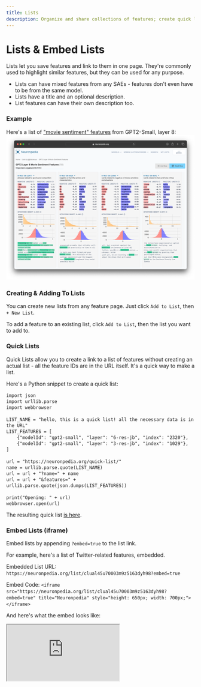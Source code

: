 ```yaml
---
title: Lists
description: Organize and share collections of features; create quick lists and embed them
---
```


# Lists & Embed Lists

Lists let you save features and link to them in one page. They're commonly used to highlight similar features, but they can be used for any purpose.

- Lists can have mixed features from any SAEs - features don't even have to be from the same model.
- Lists have a title and an optional description.
- List features can have their own description too.

### Example

Here's a list of ["movie sentiment" features](https://www.neuronpedia.org/list/clt3c1c200001298tvcoquyt7) from GPT2-Small, layer 8:
![Screenshot of a list on Neuronpedia](https://github.com/AaronBergman/docs/blob/main/images/lists.png)

### Creating & Adding To Lists

You can create new lists from any feature page. Just click `Add to List`, then `+ New List`.

To add a feature to an existing list, click `Add to List`, then the list you want to add to.

### Quick Lists

Quick Lists allow you to create a link to a list of features without creating an actual list - all the feature IDs are in the URL itself. It's a quick way to make a list.

Here's a Python snippet to create a quick list:

```
import json
import urllib.parse
import webbrowser

LIST_NAME = "hello, this is a quick list! all the necessary data is in the URL"
LIST_FEATURES = [
    {"modelId": "gpt2-small", "layer": "6-res-jb", "index": "2320"},
    {"modelId": "gpt2-small", "layer": "3-res-jb", "index": "1029"},
]

url = "https://neuronpedia.org/quick-list/"
name = urllib.parse.quote(LIST_NAME)
url = url + "?name=" + name
url = url + "&features=" + urllib.parse.quote(json.dumps(LIST_FEATURES))

print("Opening: " + url)
webbrowser.open(url)
```

The resulting quick list [is here](https://www.neuronpedia.org/quick-list?name=hello%2C%20this%20is%20a%20quick%20list!%20all%20the%20necessary%20data%20is%20in%20the%20URL&features=%5B%7B%22modelId%22%3A%20%22gpt2-small%22%2C%20%22layer%22%3A%20%226-res-jb%22%2C%20%22index%22%3A%20%222320%22%7D%2C%20%7B%22modelId%22%3A%20%22gpt2-small%22%2C%20%22layer%22%3A%20%223-res-jb%22%2C%20%22index%22%3A%20%221029%22%7D%5D).

### Embed Lists (iframe)

Embed lists by appending `?embed=true` to the list link.

For example, here's a list of Twitter-related features, embedded.

Embedded List URL: `https://neuronpedia.org/list/clual45u70003m9z5163dyh98?embed=true`

Embed Code: `<iframe src="https://neuronpedia.org/list/clual45u70003m9z5163dyh98?embed=true" title="Neuronpedia" style="height: 650px; width: 700px;"></iframe>`

And here's what the embed looks like:

<iframe src="https://neuronpedia.org/list/clual45u70003m9z5163dyh98?embed=true" title="Neuronpedia" style={{border: "1px solid #ddd", borderRadius: "10px", width:"700px", height:"650px"}}></iframe>
